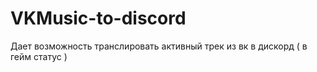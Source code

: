 # VKMusic-to-discord
 Дает возможность транслировать активный трек из вк в дискорд ( в гейм статус )
